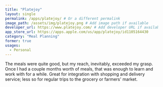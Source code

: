 ```yaml
---
title: "Platejoy"
layout: single
permalink: /apps/platejoy/ # Or a different permalink
image_path: /assets/img/platejoy.png # Add image path if available
developer_url: https://www.platejoy.com/ # Add developer URL if available
app_store_url: https://apps.apple.com/us/app/platejoy/id1105164430
category: "Meal Planning"
former: true
usages:
  - Personal
---
```


The meals were quite good, but my reach, inevitably, exceeded my grasp. Once I had a couple months worth of meals, that was enough to learn and work with for a while. Great for integration with shopping and delivery service; less so for regular trips to the grocery or farmers' market.  
